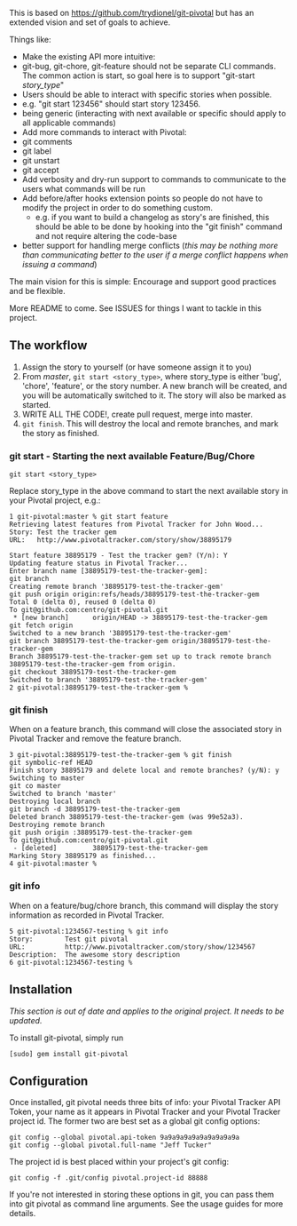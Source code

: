 This is based on https://github.com/trydionel/git-pivotal but has an extended vision and set of goals to achieve.

Things like:

* Make the existing API more intuitive:
 * git-bug, git-chore, git-feature should not be separate CLI commands. The common action is start, so goal here is to support "git-start _story\_type_"
* Users should be able to interact with specific stories when possible.
 * e.g. "git start 123456" should start story 123456. 
 * being generic (interacting with next available or specific should apply to all applicable commands)
* Add more commands to interact with Pivotal:
 * git comments
 * git label 
 * git unstart
 * git accept
* Add verbosity and dry-run support to commands to communicate to the users what commands will be run
* Add before/after hooks extension points so people do not have to modify the project in order to do something custom. 
  * e.g. if you want to build a changelog as story's are finished, this should be able to be done by hooking into the "git finish" command and not require altering the code-base
* better support for handling merge conflicts (_this may be nothing more than communicating better to the user if a merge conflict happens when issuing a command_)

The main vision for this is simple: Encourage and support good practices and be flexible. 

More README to come. See ISSUES for things I want to tackle in this project.

## The workflow

1. Assign the story to yourself (or have someone assign it to you)
2. From _master_, `git start <story_type>`, where story\_type is either 'bug', 'chore', 'feature', or the story number.  A new branch will be created, and you will be automatically  switched to it.  The story will also be marked as started.
3. WRITE ALL THE CODE!, create pull request, merge into master.
4. `git finish`. This will destroy the local and remote branches, and mark the story as finished.

### git start - Starting the next available Feature/Bug/Chore

    git start <story_type>
    
Replace story\_type in the above command to start the next available story in your Pivotal project, e.g.:

    1 git-pivotal:master % git start feature
    Retrieving latest features from Pivotal Tracker for John Wood...
    Story: Test the tracker gem
    URL:   http://www.pivotaltracker.com/story/show/38895179

    Start feature 38895179 - Test the tracker gem? (Y/n): Y
    Updating feature status in Pivotal Tracker...
    Enter branch name [38895179-test-the-tracker-gem]: 
    git branch
    Creating remote branch '38895179-test-the-tracker-gem'
    git push origin origin:refs/heads/38895179-test-the-tracker-gem
    Total 0 (delta 0), reused 0 (delta 0)
    To git@github.com:centro/git-pivotal.git
     * [new branch]      origin/HEAD -> 38895179-test-the-tracker-gem
    git fetch origin
    Switched to a new branch '38895179-test-the-tracker-gem'
    git branch 38895179-test-the-tracker-gem origin/38895179-test-the-tracker-gem
    Branch 38895179-test-the-tracker-gem set up to track remote branch 38895179-test-the-tracker-gem from origin.
    git checkout 38895179-test-the-tracker-gem
    Switched to branch '38895179-test-the-tracker-gem'
    2 git-pivotal:38895179-test-the-tracker-gem %

### git finish
When on a feature branch, this command will close the associated story in Pivotal Tracker and remove the feature branch.

    3 git-pivotal:38895179-test-the-tracker-gem % git finish
    git symbolic-ref HEAD
    Finish story 38895179 and delete local and remote branches? (y/N): y
    Switching to master
    git co master
    Switched to branch 'master'
    Destroying local branch
    git branch -d 38895179-test-the-tracker-gem
    Deleted branch 38895179-test-the-tracker-gem (was 99e52a3).
    Destroying remote branch
    git push origin :38895179-test-the-tracker-gem
    To git@github.com:centro/git-pivotal.git
     - [deleted]         38895179-test-the-tracker-gem
    Marking Story 38895179 as finished...
    4 git-pivotal:master %

### git info
When on a feature/bug/chore branch, this command will display the story information as recorded in Pivotal Tracker.

    5 git-pivotal:1234567-testing % git info
    Story:        Test git pivotal
    URL:          http://www.pivotaltracker.com/story/show/1234567
    Description:  The awesome story description
    6 git-pivotal:1234567-testing % 

## Installation

_This section is out of date and applies to the original project. It needs to be updated._

To install git-pivotal, simply run

    [sudo] gem install git-pivotal

## Configuration

Once installed, git pivotal needs three bits of info: your Pivotal Tracker API Token, your name as it appears in Pivotal Tracker and your Pivotal Tracker project id.  The former two are best set as a global git config options:

    git config --global pivotal.api-token 9a9a9a9a9a9a9a9a9a9a
    git config --global pivotal.full-name "Jeff Tucker"

The project id is best placed within your project's git config:

    git config -f .git/config pivotal.project-id 88888

If you're not interested in storing these options in git, you can pass them into git pivotal as command line arguments.  See the usage guides for more details.


